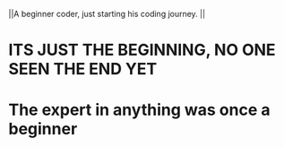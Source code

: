 ||A beginner coder, just starting his coding journey. ||       
# ITS JUST THE BEGINNING, NO ONE SEEN THE END YET #
# The expert in anything was once a beginner #
